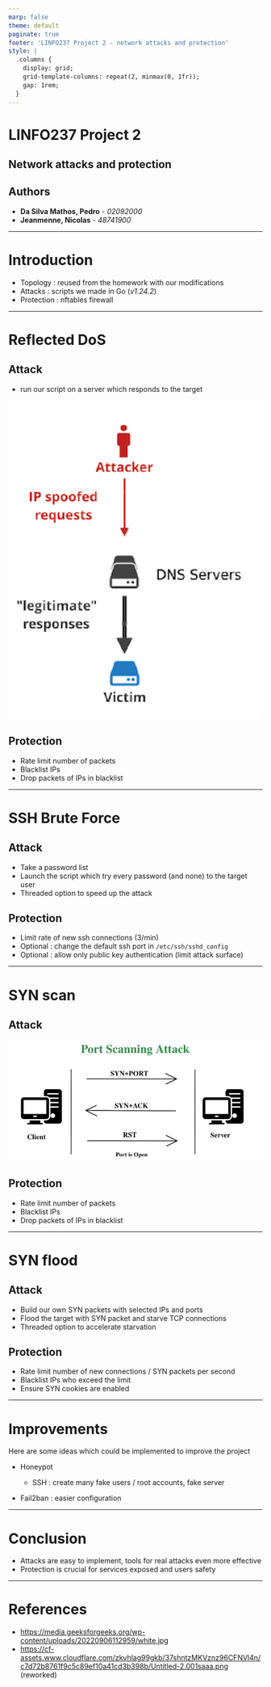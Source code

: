 ```yaml
---
marp: false
theme: default
paginate: true
footer: 'LINFO237 Project 2 - network attacks and protection'
style: |
  .columns {
    display: grid;
    grid-template-columns: repeat(2, minmax(0, 1fr));
    gap: 1rem;
  }
---
```


# LINFO237 Project 2

## Network attacks and protection

## Authors

- **Da Silva Mathos, Pedro** - *02092000*
- **Jeanmenne, Nicolas** - *48741900*

---
# Introduction

- Topology : reused from the homework with our modifications
- Attacks : scripts we made in Go (*v1.24.2*)
- Protection : nftables firewall

---
# Reflected DoS

## Attack

- run our script on a server which responds to the target
  
![bg right width:400px](pics/rdos.png)

## Protection

- Rate limit number of packets
- Blacklist IPs
- Drop packets of IPs in blacklist

---
# SSH Brute Force

## Attack

- Take a password list
- Launch the script which try every password (and none) to the target user
- Threaded option to speed up the attack

## Protection

- Limit rate of new ssh connections (3/min)
- Optional : change the default ssh port in `/etc/ssh/sshd_config`
- Optional : allow only public key authentication (limit attack surface)
  
---
# SYN scan

## Attack

![bg right width:600px](pics/synscan.jpg)

## Protection

- Rate limit number of packets
- Blacklist IPs
- Drop packets of IPs in blacklist

---
# SYN flood

## Attack

- Build our own SYN packets with selected IPs and ports
- Flood the target with SYN packet and starve TCP connections
- Threaded option to accelerate starvation

## Protection

- Rate limit number of new connections / SYN packets per second
- Blacklist IPs who exceed the limit
- Ensure SYN cookies are enabled

---
# Improvements

Here are some ideas which could be implemented to improve the project

- Honeypot
  - SSH : create many fake users / root accounts, fake server

- Fail2ban : easier configuration

---
# Conclusion

- Attacks are easy to implement, tools for real attacks even more effective
- Protection is crucial for services exposed and users safety

---
# References

- <https://media.geeksforgeeks.org/wp-content/uploads/20220906112959/white.jpg>
- <https://cf-assets.www.cloudflare.com/zkvhlag99gkb/37shntzMKVznz96CFNVl4n/c7d72b8761f9c5c89ef10a41cd3b398b/Untitled-2.001saaa.png> (reworked)
